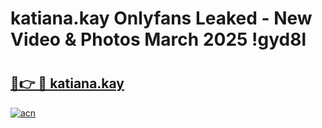 # katiana.kay Onlyfans Leaked - New Video & Photos March 2025 !gyd8l

# <h2><a href="https://6ucwkp.iuczelnia.edu.pl?title=katiana.kay&ref=gyd8l">🔗👉 🔴 katiana.kay</a></h2>

[![acn](https://github.com/user-attachments/assets/0f9c940e-d8b0-45ae-aac7-cd30a18b3e1c)](https://6ucwkp.iuczelnia.edu.pl?title=katiana.kay&ref=gyd8l)

